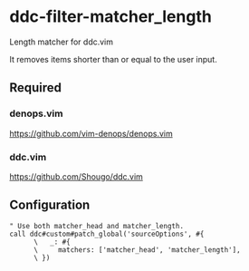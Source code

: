 # ddc-filter-matcher_length

Length matcher for ddc.vim

It removes items shorter than or equal to the user input.


## Required

### denops.vim

https://github.com/vim-denops/denops.vim


### ddc.vim

https://github.com/Shougo/ddc.vim


## Configuration

```vim
" Use both matcher_head and matcher_length.
call ddc#custom#patch_global('sourceOptions', #{
      \   _: #{
      \     matchers: ['matcher_head', 'matcher_length'],
      \ })
```
